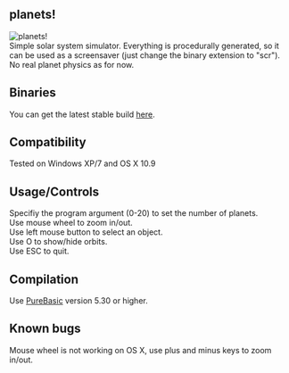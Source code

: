 ## planets!
![planets!](http://deseven.info/sys/planets!.png)  
Simple solar system simulator. Everything is procedurally generated, so it can be used as a screensaver (just change the binary extension to "scr").  
No real planet physics as for now.

## Binaries
You can get the latest stable build [here](http://deseven.info/soft).

## Compatibility
Tested on Windows XP/7 and OS X 10.9

## Usage/Controls
Specifiy the program argument (0-20) to set the number of planets.  
Use mouse wheel to zoom in/out.  
Use left mouse button to select an object.  
Use O to show/hide orbits.  
Use ESC to quit.

## Compilation
Use [PureBasic](http://purebasic.com/) version 5.30 or higher.

## Known bugs
Mouse wheel is not working on OS X, use plus and minus keys to zoom in/out.
